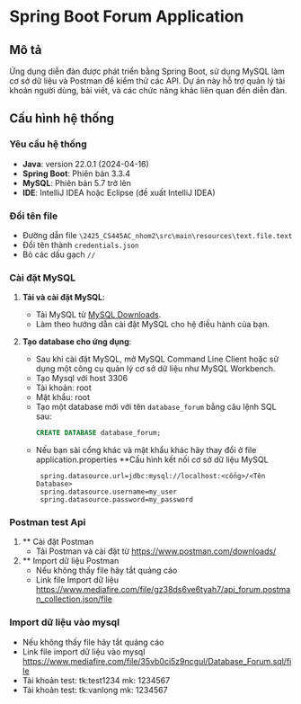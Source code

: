 # Spring Boot Forum Application

## Mô tả
Ứng dụng diễn đàn được phát triển bằng Spring Boot, sử dụng MySQL làm cơ sở dữ liệu và Postman để kiểm thử các API. Dự án này hỗ trợ quản lý tài khoản người dùng, bài viết, và các chức năng khác liên quan đến diễn đàn.

## Cấu hình hệ thống

### Yêu cầu hệ thống
- **Java**: version 22.0.1 (2024-04-16)
- **Spring Boot**: Phiên bản 3.3.4
- **MySQL**: Phiên bản 5.7 trở lên
- **IDE**: IntelliJ IDEA hoặc Eclipse (đề xuất IntelliJ IDEA)

### Đổi tên file 
- Đường dẫn file `\2425_CS445AC_nhom2\src\main\resources\text.file.text`
- Đổi tên thành `credentials.json`
- Bỏ các dấu gạch `//`
### Cài đặt MySQL
1. **Tải và cài đặt MySQL**:
   - Tải MySQL từ [MySQL Downloads](https://dev.mysql.com/downloads/installer/).
   - Làm theo hướng dẫn cài đặt MySQL cho hệ điều hành của bạn.
   
2. **Tạo database cho ứng dụng**:
   - Sau khi cài đặt MySQL, mở MySQL Command Line Client hoặc sử dụng một công cụ quản lý cơ sở dữ liệu như MySQL Workbench.
   - Tạo Mysql với host 3306
   - Tài khoản: root
   - Mật khẩu: root
   - Tạo một database mới với tên `database_forum` bằng câu lệnh SQL sau:
     ```sql
     CREATE DATABASE database_forum;
     ```
   - Nếu bạn sài cổng khác và mật khẩu khác hãy thay đổi ở file application.properties
   **Cấu hình kết nối cơ sở dữ liệu MySQL
     ```properties
      spring.datasource.url=jdbc:mysql://localhost:<cổng>/<Tên Database>
      spring.datasource.username=my_user
      spring.datasource.password=my_password
     ```
### Postman test Api
1. ** Cài đặt Postman
   - Tải Postman và cài đặt từ https://www.postman.com/downloads/
3. ** Import dữ liệu Postman
   - Nếu không thấy file hãy tắt quảng cáo
   - Link file Import dữ liệu https://www.mediafire.com/file/gz38ds6ve6tyah7/api_forum.postman_collection.json/file
     
### Import dữ liệu vào mysql
 - Nếu không thấy file hãy tắt quảng cáo
- Link file import dữ liệu vào mysql https://www.mediafire.com/file/35vb0ci5z9ncgul/Database_Forum.sql/file
- Tài khoản test: tk:test1234 mk: 1234567
- Tài khoản test: tk:vanlong mk: 1234567
